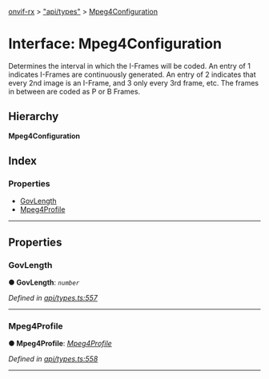 [onvif-rx](../README.md) > ["api/types"](../modules/_api_types_.md) > [Mpeg4Configuration](../interfaces/_api_types_.mpeg4configuration.md)

# Interface: Mpeg4Configuration

Determines the interval in which the I-Frames will be coded. An entry of 1 indicates I-Frames are continuously generated. An entry of 2 indicates that every 2nd image is an I-Frame, and 3 only every 3rd frame, etc. The frames in between are coded as P or B Frames.

## Hierarchy

**Mpeg4Configuration**

## Index

### Properties

* [GovLength](_api_types_.mpeg4configuration.md#govlength)
* [Mpeg4Profile](_api_types_.mpeg4configuration.md#mpeg4profile)

---

## Properties

<a id="govlength"></a>

###  GovLength

**● GovLength**: *`number`*

*Defined in [api/types.ts:557](https://github.com/patrickmichalina/onvif-rx/blob/1596479/src/api/types.ts#L557)*

___
<a id="mpeg4profile"></a>

###  Mpeg4Profile

**● Mpeg4Profile**: *[Mpeg4Profile](../enums/_api_types_.mpeg4profile.md)*

*Defined in [api/types.ts:558](https://github.com/patrickmichalina/onvif-rx/blob/1596479/src/api/types.ts#L558)*

___

